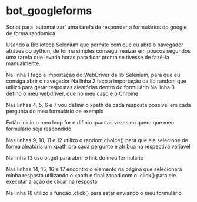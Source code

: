# bot_googleforms
Script para 'automatizar' uma tarefa de responder a formulários do google de forma randomica


Usando a Biblioteca Selenium que permite com que eu abra o navegador atráves do python, de forma simples consegui reaizar em poucos segundos uma tarefa que levaria horas para ficar pronta se tivesse de fazê-la manualmente.

Na linha 1 faço a importação do WebDriver da lib Selenium, para que eu consiga abrir o navegador
Na linha 2 faço a importação da lib random que utilizo para gerar respostas aleatórias dentro do formulário
Na linha 3 defino o meu webdriver, que no meu caso é o Chrome

Nas linhas 4, 5, 6 e 7 vou definir o xpath de cada resposta possível em cada pergunta do meu formulário de exemplo

Então inicio o meu loop for e difinio quantas vezes eu quero que meu formulário seja respondido

Nas linhas 9, 10, 11 e 12 utilizo o random.choice() para que ele selecione de forma aleatória um xpath pra cada pergunto e atribua na respectiva variavel

Na linha 13 uso o .get para abrir o link do meu formulário

Nas linhas 14, 15, 16 e 17 encontro o elemento na página que selecionará minha resposta utilizando o xpath e finalizanod com o .click() para ele executar a ação de clicar na resposta

Na linha 18 utilizo a função .click() para estar enviando o meu formulário

